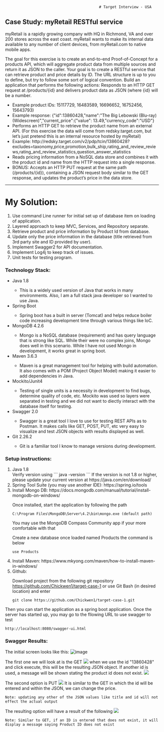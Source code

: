                                                # Target Interview - USA

## __Case Study:  myRetail RESTful service__

myRetail is a rapidly growing company with HQ in Richmond, VA and over 200 stores across the east coast. myRetail wants to make its internal data available to any number of client devices, from myRetail.com to native mobile apps. 

The goal for this exercise is to create an end-to-end Proof-of-Concept for a products API, which will aggregate product data from multiple sources and return it as JSON to the caller. 
Your goal is to create a RESTful service that can retrieve product and price details by ID. The URL structure is up to you to define, but try to follow some sort of logical convention.
Build an application that performs the following actions: 
Responds to an HTTP GET request at /products/{id} and delivers product data as JSON (where {id} will be a number. 

<ul>
	<li>Example product IDs: 15117729, 16483589, 16696652, 16752456, 15643793) 
	<li>Example response: {"id":13860428,"name":"The Big Lebowski (Blu-ray) (Widescreen)","current_price":{"value": 13.49,"currency_code":"USD"}</li>
	<li>Performs an HTTP GET to retrieve the product name from an external API. (For this exercise the data will come from redsky.target.com, but let’s just pretend this is an internal resource hosted by myRetail)</li>
	<li>Example: http://redsky.target.com/v2/pdp/tcin/13860428?excludes=taxonomy,price,promotion,bulk_ship,rating_and_review_reviews,rating_and_review_statistics,question_answer_statistics</li>
	<li>Reads pricing information from a NoSQL data store and combines it with the product id and name from the HTTP request into a single response.</li>
	<li>BONUS: Accepts an HTTP PUT request at the same path (/products/{id}), containing a JSON request body similar to the GET response, and updates the product’s price in the data store.</li>
</ul>

*********************************************************************************************************************************

# __My Solution:__

<ol>
	<li>Use command Line runner for initial set up of database item on loading of application.</li>
	<li>Layered approach to keep MVC, Services, and Repository separate.</li>
  	<li>Retrieve product and price information by Product Id from database.</li>
  	<li>Update only the price information in the database (title retrieved from 3rd party site and ID provided by user).</li>
  	<li>Implement Swagger2 for API documentation.</li>
	<li>Implement Log4j to keep track of issues.</li>
	<li>Unit tests for testing program.</li>
</ol>

### __Technology Stack:__

<ul>
	<li>Java 1.8</li>
	<ul>
		<li>This is a widely used version of Java that works in many environments. Also, I am a full stack java developer so I wanted to use Java.</li>
	</ul>
	<li>Spring Boot</li>
	<ul>
		<li>Spring boot has a built in server (Tomcat) and helps reduce boiler code increasing development time through various things like IoC.</li>
	</ul>
	<li>MongoDB 4.2.6</li>
	<ul>
		<li>Mongo is a NoSQL database (requirement) and has query language that is strong like SQL. While their were no complex joins, Mongo does well in this scenario. While I have not used Mongo in development, it works great in spring boot.</li>
	</ul>
	<li>Maven 3.6.3</li>
	<ul>
		<li>Maven is a great management tool for helping with build automation. It also comes with a POM (Project Object Model) making it easier to add dependencies in Java.</li>
	</ul>
	<li>Mockito/Junit4</li>
	<ul>
		<li>Testing of single units is a necessity in development to find bugs, determine quality of code, etc. Mockito was used so layers were separated in testing and we did not want to diectly interact with the database itself for testing.</li>
	</ul>
	<li>Swagger 2.0</li>
	<ul>
		<li>Swagger is a great tool I love to use for testing REST APIs as to Postman. It makes calls like GET, POST, PUT, etc very easy to visualize and test JSON objects with results displayed as well.</li>
	</ul>
	<li>Git 2.26.2</li>
	<ul>
		<li>Git is a familiar tool I know to manage versions during development.</li>
	</ul>
</ul>

### __Setup instructions:__
<ol type="1">
<li>Java 1.8</li>
	Verify version using 
```
java -version
```
If the version is not 1.8 or higher, please update your current version at https://java.com/en/download/</li>
<li>Spring Tool Suite (you may use another IDE): https://spring.io/tools
<li>Install Mongo DB: https://docs.mongodb.com/manual/tutorial/install-mongodb-on-windows/</li>

Once installed, start the application by following the path
```
C:\Program Files\MongoDB\Server\4.2\bin\mongo.exe (default path)
```
You may use the MongoDB Compass Community app if your more comfortable with that

Create a new database once loaded named Products the command is below
```
use Products
```
<li>Install Maven: https://www.mkyong.com/maven/how-to-install-maven-in-windows/</li> 
<li>Github:</li>

Download project from the following git repository
https://github.com/Chickwen1/target-case-1 or use Git Bash (in desired location) and enter
```
git clone https://github.com/Chickwen1/target-case-1.git
```
</ol>

Then you can start the application as a spring boot application. Once the server has started up, you may go to the fllowing URL to use swagger to test
```
http://localhost:8080/swagger-ui.html
```

### __Swagger Results:__

The initial screen looks like this:
![image](https://raw.githubusercontent.com/Chickwen1/target-case-1/master/images/swagger1.PNG)

The first one we will look at is the GET
<img src="images/swagger2.png">
when we use the id "13860428" and click execute, this will be the resulting JSON object. If another id is used, a message will be shown stating the product id does not exist.
<img src="images/swagger5.png">

The second option is PUT
<img src="images/swagger3.png">
It is similar to the GET in which the id will be entered and within the JSON, we can change the price.
``` 
Note: updating any other of the JSON values like title and id will not effect the actual output
```

The resulting option will have a result of the following
<img src="images/swagger4.png">
```
Note: Similar to GET, if an ID is entered that does not exist, it will display a message saying Product ID does not exist
```